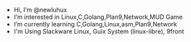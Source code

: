 - Hi, I’m @newluhux
- I’m interested in Linux,C,Golang,Plan9,Network,MUD Game
- I’m currently learning C,Golang,Linux,asm,Plan9,Network
- I'm Using Slackware Linux, Guix System (linux-libre), 9front
<!---
newluhux/newluhux is a ✨ special ✨ repository because its `README.md` (this file) appears on your GitHub profile.
You can click the Preview link to take a look at your changes.
--->
